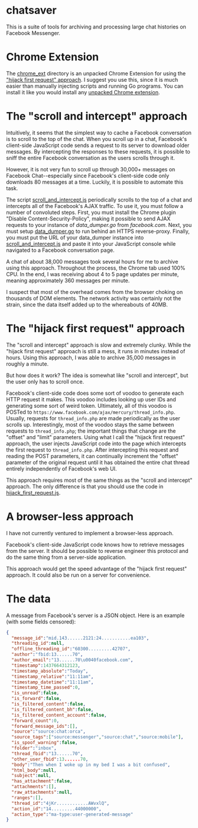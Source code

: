 # chatsaver

This is a suite of tools for archiving and processing large chat histories on Facebook Messenger.

# Chrome Extension

The [chrome_ext](chrome_ext) directory is an unpacked Chrome Extension for using the ["hijack first request" approach](#the-hijack-first-request-approach). I suggest you use this, since it is much easier than manually injecting scripts and running Go programs. You can install it like you would install any [unpacked Chrome extension](https://developer.chrome.com/extensions/getstarted#unpacked).

# The "scroll and intercept" approach

Intuitively, it seems that the simplest way to cache a Facebook conversation is to scroll to the top of the chat. When you scroll up in a chat, Facebook's client-side JavaScript code sends a request to its server to download older messages. By intercepting the responses to these requests, it is possible to sniff the entire Facebook conversation as the users scrolls through it.

However, it is not very fun to scroll up through 30,000+ messages on Facebook Chat--especially since Facebook's client-side code only downloads 80 messages at a time. Luckily, it is possible to automate this task.

The script [scroll_and_intercept.js](scroll_and_intercept.js) periodically scrolls to the top of a chat and intercepts all of the Facebook's AJAX traffic. To use it, you must follow a number of convoluted steps. First, you must install the Chrome plugin "Disable Content-Security-Policy", making it possible to send AJAX requests to your instance of *data_dumper.go* from *facebook.com*. Next, you must setup [data_dumper.go](data_dumper.go) to run behind an HTTPS reverse-proxy. Finally, you must put the URL of your data_dumper instance into [scroll_and_intercept.js](scroll_and_intercept.js) and paste it into your JavaScript console while navigated to a Facebook conversation page.

A chat of about 38,000 messages took several hours for me to archive using this approach. Throughout the process, the Chrome tab used 100% CPU. In the end, I was receiving about 4 to 5 page updates per minute, meaning approximately 360 messages per minute.

I suspect that most of the overhead comes from the browser choking on thousands of DOM elements. The network activity was certainly not the strain, since the data itself added up to the whereabouts of 40MB.

# The "hijack first request" approach

The "scroll and intercept" approach is slow and extremely clunky. While the "hijack first request" approach is still a mess, it runs in minutes instead of hours. Using this approach, I was able to archive 35,000 messages in roughly a minute.

But how does it work? The idea is somewhat like "scroll and intercept", but the user only has to scroll once.

Facebook's client-side code does some sort of voodoo to generate each HTTP request it makes. This voodoo includes looking up user IDs and generating some sort of weird token. Ultimately, all of this voodoo is POSTed to `https://www.facebook.com/ajax/mercury/thread_info.php`. Usually, requests for `thread_info.php` are made periodically as the user scrolls up. Interestingly, most of the voodoo stays the same between requests to `thread_info.php`; the important things that change are the "offset" and "limit" parameters. Using what I call the "hijack first request" approach, the user injects JavaScript code into the page which intercepts the first request to `thread_info.php`. After intercepting this request and reading the POST parameters, it can continually increment the "offset" parameter of the original request until it has obtained the entire chat thread entirely independently of Facebook's web UI.

This approach requires most of the same things as the "scroll and intercept" approach. The only difference is that you should use the code in [hijack_first_request.js](hijack_first_request.js).

# A browser-less approach

I have not currently ventured to implement a browser-less approach.

Facebook's client-side JavaScript code knows how to retrieve messages from the server. It should be possible to reverse engineer this protocol and do the same thing from a server-side application.

This approach would get the speed advantage of the "hijack first request" approach. It could also be run on a server for convenience.

# The data

A message from Facebook's server is a JSON object. Here is an example (with some fields censored):

```json
{
  "message_id":"mid.143......2121:24...........ea103",
  "threading_id":null,
  "offline_threading_id":"60300.........42707",
  "author":"fbid:13......70",
  "author_email":"13......70\u0040facebook.com",
  "timestamp":1437664312123,
  "timestamp_absolute":"Today",
  "timestamp_relative":"11:11am",
  "timestamp_datetime":"11:11am",
  "timestamp_time_passed":0,
  "is_unread":false,
  "is_forward":false,
  "is_filtered_content":false,
  "is_filtered_content_bh":false,
  "is_filtered_content_account":false,
  "forward_count":0,
  "forward_message_ids":[],
  "source":"source:chat:orca",
  "source_tags":["source:messenger","source:chat","source:mobile"],
  "is_spoof_warning":false,
  "folder":"inbox",
  "thread_fbid":"13......70",
  "other_user_fbid":13......70,
  "body":"Then when I woke up in my bed I was a bit confused",
  "html_body":null,
  "subject":null,
  "has_attachment":false,
  "attachments":[],
  "raw_attachments":null,
  "ranges":[],
  "thread_id":"4jKr............AWvxlQ",
  "action_id":"14.........44000000",
  "action_type":"ma-type:user-generated-message"
}
```
